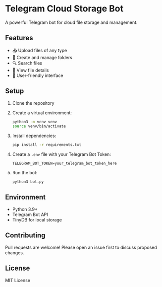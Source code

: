 # Telegram Cloud Storage Bot

A powerful Telegram bot for cloud file storage and management.

## Features

- 📤 Upload files of any type
- 📂 Create and manage folders
- 🔍 Search files
- 📄 View file details
- 🤖 User-friendly interface

## Setup

1. Clone the repository
2. Create a virtual environment:
   ```bash
   python3 -m venv venv
   source venv/bin/activate
   ```

3. Install dependencies:
   ```bash
   pip install -r requirements.txt
   ```

4. Create a `.env` file with your Telegram Bot Token:
   ```
   TELEGRAM_BOT_TOKEN=your_telegram_bot_token_here
   ```

5. Run the bot:
   ```bash
   python3 bot.py
   ```

## Environment

- Python 3.9+
- Telegram Bot API
- TinyDB for local storage

## Contributing

Pull requests are welcome! Please open an issue first to discuss proposed changes.

## License

MIT License
